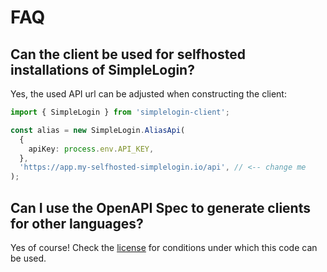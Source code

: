 # FAQ

## Can the client be used for selfhosted installations of SimpleLogin?

Yes, the used API url can be adjusted when constructing the client:

```typescript
import { SimpleLogin } from 'simplelogin-client';

const alias = new SimpleLogin.AliasApi(
  {
    apiKey: process.env.API_KEY,
  },
  'https://app.my-selfhosted-simplelogin.io/api', // <-- change me
);
```

## Can I use the OpenAPI Spec to generate clients for other languages?

Yes of course! Check the [license](../LICENSE) for conditions under which this code can be used.
